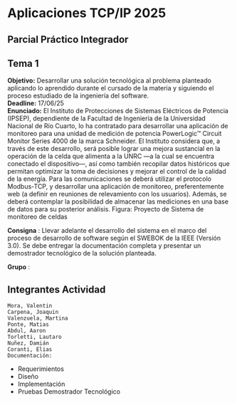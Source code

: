 # Aplicaciones TCP/IP 2025

## Parcial Práctico Integrador

## Tema 1

**Objetivo:**
Desarrollar una solución tecnológica al problema planteado aplicando lo aprendido durante
el cursado de la materia y siguiendo el proceso estudiado de la ingeniería del software.  
**Deadline:** 17/06/25  
**Enunciado:**
El Instituto de Protecciones de Sistemas Eléctricos de Potencia (IPSEP), dependiente de la
Facultad de Ingeniería de la Universidad Nacional de Río Cuarto, lo ha contratado para
desarrollar una aplicación de monitoreo para una unidad de medición de potencia
PowerLogic™ Circuit Monitor Series 4000 de la marca Schneider.
El Instituto considera que, a través de este desarrollo, será posible lograr una mejora
sustancial en la operación de la celda que alimenta a la UNRC —a la cual se encuentra
conectado el dispositivo—, así como también recopilar datos históricos que permitan
optimizar la toma de decisiones y mejorar el control de la calidad de la energía.
Para las comunicaciones se deberá utilizar el protocolo Modbus-TCP, y desarrollar una
aplicación de monitoreo, preferentemente web (a definir en reuniones de relevamiento con
los usuarios). Además, se deberá contemplar la posibilidad de almacenar las mediciones en
una base de datos para su posterior análisis.
Figura: Proyecto de Sistema de monitoreo de celdas


**Consigna** :
Llevar adelante el desarrollo del sistema en el marco del proceso de desarrollo de software
según el SWEBOK de la IEEE (Versión 3.0).
Se debe entregar la documentación completa y presentar un demostrador tecnológico de la
solución planteada.

**Grupo** :

## Integrantes Actividad

```
Mora, Valentin
Carpena, Joaquin
Valenzuela, Martina
Ponte, Matias
Abdul, Aaron
Torletti, Lautaro
Nuñez, Damián
Coranti, Elias
Documentación:
```
- Requerimientos
- Diseño
- Implementación
- Pruebas
Demostrador Tecnológico



